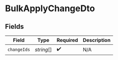# BulkApplyChangeDto


## Fields

| Field              | Type               | Required           | Description        |
| ------------------ | ------------------ | ------------------ | ------------------ |
| `changeIds`        | *string*[]         | :heavy_check_mark: | N/A                |